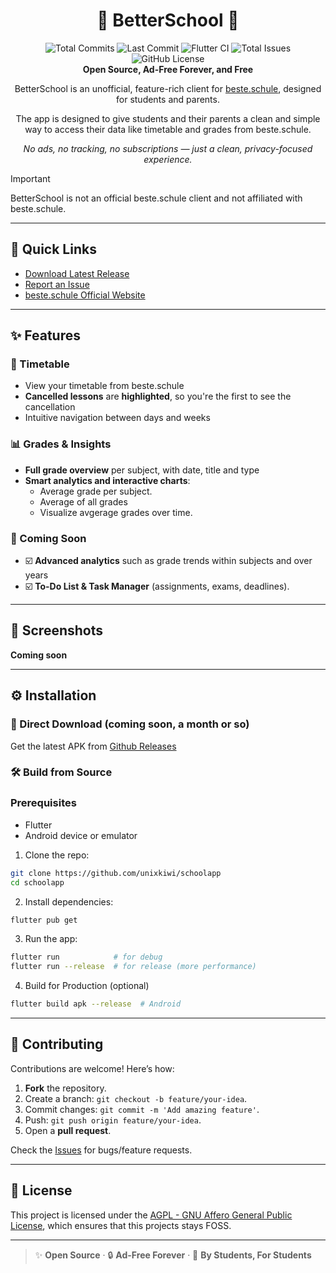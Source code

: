 <h1 align="center">🏫 BetterSchool 🏫</h1>

<div align="center">
  <img src="https://img.shields.io/github/commit-activity/t/unixkiwi/schoolapp?style=for-the-badge&logo=git&label=Total%20Commits" alt="Total Commits">
  <img src="https://img.shields.io/github/last-commit/unixkiwi/schoolapp?style=for-the-badge&logo=github&label=Last%20Commit" alt="Last Commit">
  <img src="https://img.shields.io/github/actions/workflow/status/unixkiwi/schoolapp/flutter_ci.yml?style=for-the-badge&logo=flutter&label=Flutter%20CI" alt="Flutter CI">
  <img src="https://img.shields.io/github/issues-raw/unixkiwi/schoolapp?style=for-the-badge&logo=github&label=Total%20Issues" alt="Total Issues">
  <img src="https://img.shields.io/github/license/unixkiwi/schoolapp?style=for-the-badge" alt="GitHub License">
</div>

<div align="center"><b>Open Source, Ad-Free Forever, and Free</b></div>  
<p align="center">BetterSchool is an unofficial, feature-rich client for <a href="https://beste.schule">beste.schule</a>, designed for students and parents.</p>
<p align="center">The app is designed to give students and their parents a clean and simple way to access their data like timetable and grades from beste.schule.</p>
 
<p align="center"><i>No ads, no tracking, no subscriptions — just a clean, privacy-focused experience.</i></p>

> [!IMPORTANT]
> BetterSchool is not an official beste.schule client and not affiliated with beste.schule.  

---

## 🔗 Quick Links  
- [Download Latest Release](https://github.com/unixkiwi/schoolapp/releases)  
- [Report an Issue](https://github.com/unixkiwi/schoolapp/issues)  
- [beste.schule Official Website](https://beste.schule)  

---

## ✨ Features  

### 📅 Timetable  
- View your timetable from beste.schule
- **Cancelled lessons** are **highlighted**, so you're the first to see the cancellation
- Intuitive navigation between days and weeks

### 📊 Grades & Insights  
- **Full grade overview** per subject, with date, title and type
- **Smart analytics and interactive charts**:  
  - Average grade per subject.  
  - Average of all grades
  - Visualize avgerage grades over time.

### 🚧 Coming Soon  
- ☑️ **Advanced analytics** such as grade trends within subjects and over years
- ☑️ **To-Do List & Task Manager** (assignments, exams, deadlines).

---

## 📱 Screenshots

**Coming soon**

---

## ⚙️ Installation

### 📲 Direct Download (coming soon, a month or so)
Get the latest APK from [Github Releases](https://github.com/unixkiwi/schoolapp/releases)

### 🛠️ Build from Source
### Prerequisites
- Flutter
- Android device or emulator

1. Clone the repo:  
```bash  
git clone https://github.com/unixkiwi/schoolapp  
cd schoolapp  
```  

2. Install dependencies:  
```bash  
flutter pub get  
```  

3. Run the app: 
```bash  
flutter run            # for debug
flutter run --release  # for release (more performance)
```
4. Build for Production (optional)
```bash  
flutter build apk --release  # Android
```

---

## 🤝 Contributing  
Contributions are welcome! Here’s how:  
1. **Fork** the repository.  
2. Create a branch: `git checkout -b feature/your-idea`.  
3. Commit changes: `git commit -m 'Add amazing feature'`.  
4. Push: `git push origin feature/your-idea`.  
5. Open a **pull request**.  

Check the [Issues](https://github.com/unixkiwi/schoolapp/issues) for bugs/feature requests.

---

## 📜 License
This project is licensed under the [AGPL - GNU Affero General Public License](https://github.com/unixkiwi/SchoolApp/blob/main/LICENSE), which ensures that this projects stays FOSS.

---

> ✨ **Open Source** · 🔒 **Ad-Free Forever** · 🚀 **By Students, For Students**  
